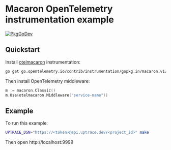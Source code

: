 # Macaron OpenTelemetry instrumentation example

[![PkgGoDev](https://pkg.go.dev/badge/go.opentelemetry.io/contrib/instrumentation/gopkg.in/macaron.v1/otelmacaron)](https://pkg.go.dev/go.opentelemetry.io/contrib/instrumentation/gopkg.in/macaron.v1/otelmacaron)

## Quickstart

Install
[otelmacaron](https://github.com/open-telemetry/opentelemetry-go-contrib/tree/master/instrumentation/gopkg.in/macaron.v1/otelmacaron)
instrumentation:

```bash
go get go.opentelemetry.io/contrib/instrumentation/gopkg.in/macaron.v1/otelmacaron
```

Then install OpenTelemetry middleware:

```go
m := macaron.Classic()
m.Use(otelmacaron.Middleware("service-name"))
```

## Example

To run this example:

```bash
UPTRACE_DSN="https://<token>@api.uptrace.dev/<project_id>" make
```

Then open http://localhost:9999
